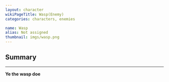 ```yaml
---
layout: character
wikiPageTitle: Wasp(Enemy)
categories: characters, enemies

name: Wasp
alias: Not assigned
thumbnail: imgs/wasp.png
---
```


## **Summary**
---
<b>
Ye the wasp doe
